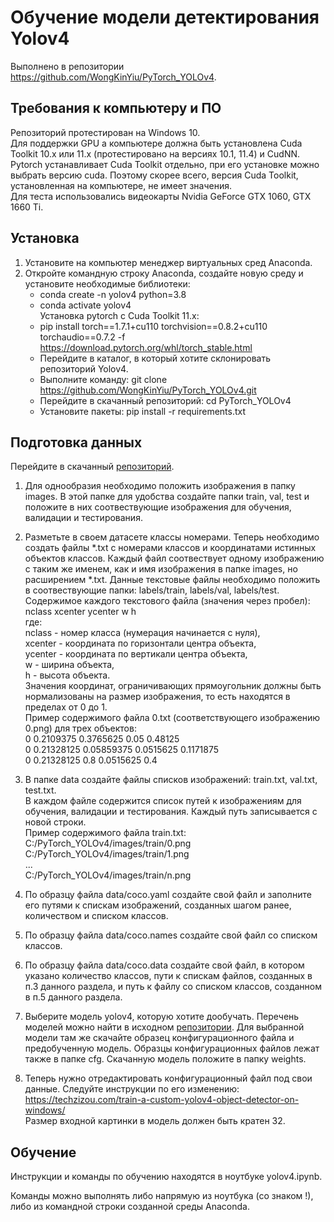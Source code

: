 # Обучение модели детектирования Yolov4

Выполнено в репозитории https://github.com/WongKinYiu/PyTorch_YOLOv4.

## Требования к компьютеру и ПО
Репозиторий протестирован на Windows 10.
<br>Для поддержки GPU а компьютере должна быть установлена Cuda Toolkit 10.х или 11.х (протестировано на версиях 10.1, 11.4) и CudNN. Pytorch устанавливает Cuda Toolkit отдельно, при его установке можно выбрать версию cuda. Поэтому скорее всего, версия Cuda Toolkit, установленная на компьютере, не имеет значения.
<br>Для теста использовались видеокарты Nvidia GeForce GTX 1060, GTX 1660 Ti.

## Установка
1. Установите на компьютер менеджер виртуальных сред Anaconda.
2. Откройте командную строку Anaconda, создайте новую среду и установите необходимые библиотеки:
    - conda create -n yolov4 python=3.8
    - conda activate yolov4
    <br>Установка pytorch с Cuda Toolkit 11.х:
    - pip install torch==1.7.1+cu110 torchvision==0.8.2+cu110 torchaudio==0.7.2 -f https://download.pytorch.org/whl/torch_stable.html
    - Перейдите в каталог, в который хотите склонировать репозиторий Yolov4.
    - Выполните команду: git clone https://github.com/WongKinYiu/PyTorch_YOLOv4.git
    - Перейдите в скачанный репозиторий: cd PyTorch_YOLOv4
    - Установите пакеты: pip install -r requirements.txt

## Подготовка данных
Перейдите в скачанный [репозиторий](https://github.com/WongKinYiu/PyTorch_YOLOv4).
1. Для однообразия необходимо положить изображения в папку images. В этой папке для удобства создайте папки train, val, test и положите в них соотвествующие изображения для обучения, валидации и тестирования. 

2. Разметьте в своем датасете классы номерами. Теперь необходимо создать файлы *.txt с номерами классов и координатами истинных объектов классов. Каждый файл соотвествует одному изображению с таким же именем, как и имя изображения в папке images, но расширением *.txt. Данные текстовые файлы необходимо положить в соотвествующие папки: labels/train, labels/val, labels/test.
<br>Содержимое каждого текстового файла (значения через пробел):
<br>nclass xcenter ycenter w h
<br>где:
<br>nclass - номер класса (нумерация начинается с нуля),
<br>xcenter - координата по горизонтали центра объекта,
<br>ycenter - координата по вертикали центра объекта,
<br>w - ширина объекта,
<br>h - высота объекта.
<br>Значения координат, ограничивающих прямоугольник должны быть нормализованы на размер изображения, то есть находятся в пределах от 0 до 1.
<br>Пример содержимого файла 0.txt (соответствующего изображению 0.png) для трех объектов:
<br>0 0.2109375 0.3765625 0.05 0.48125
<br>0 0.21328125 0.05859375 0.0515625 0.1171875
<br>0 0.21328125 0.8 0.0515625 0.4

3. В папке data создайте файлы списков изображений: train.txt, val.txt, test.txt.
<br>В каждом файле содержится список путей к изображениям для обучения, валидации и тестирования. Каждый путь записывается с новой строки.
<br>Пример содержимого файла train.txt:
<br>C:/PyTorch_YOLOv4/images/train/0.png
<br>C:/PyTorch_YOLOv4/images/train/1.png
<br>...
<br>C:/PyTorch_YOLOv4/images/train/n.png

4. По образцу файла data/coco.yaml создайте свой файл и заполните его путями к спискам изображений, созданных шагом ранее, количеством и списком классов.

5. По образцу файла data/coco.names создайте свой файл со списком классов.

6. По образцу файла data/coco.data создайте свой файл, в котором указано количество классов, пути к спискам файлов, созданных в п.3 данного раздела, и путь к файлу со списком классов, созданном в п.5 данного раздела.

7. Выберите модель yolov4, которую хотите дообучать. Перечень моделей можно найти в исходном [репозитории](https://github.com/WongKinYiu/PyTorch_YOLOv4). Для выбранной модели там же скачайте образец конфигурационного файла и предобученную модель. Образцы конфигурационных файлов лежат также в папке cfg. Скачанную модель положите в папку weights.

8. Теперь нужно отредактировать конфигурационный файл под свои данные. Cледуйте инструкции по его изменению: https://techzizou.com/train-a-custom-yolov4-object-detector-on-windows/
<br>Размер входной картинки в модель должен быть кратен 32.


## Обучение

Инструкции и команды по обучению находятся в ноутбуке yolov4.ipynb.

Команды можно выполнять либо напрямую из ноутбука (со знаком !), либо из командной строки созданной среды Anaconda.